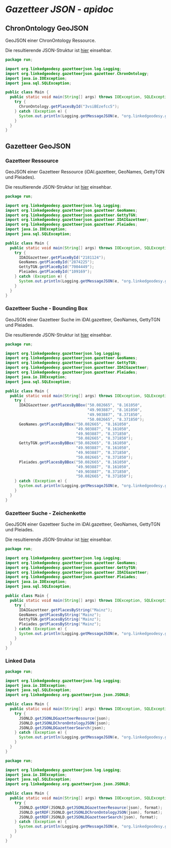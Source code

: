 # *Gazetteer JSON - apidoc*

## ChronOntology GeoJSON

GeoJSON einer ChronOntology Ressource.

Die resultierende JSON-Struktur ist [hier](https://github.com/linkedgeodesy/geojson-plus/blob/master/datamodel.md#chronontology-geojson) einsehbar.

```java
package run;

import org.linkedgeodesy.gazetteerjson.log.Logging;
import org.linkedgeodesy.gazetteerjson.gazetteer.ChronOntology;
import java.io.IOException;
import java.sql.SQLException;

public class Main {
  public static void main(String[] args) throws IOException, SQLException {
    try {
      ChronOntology.getPlacesById("3vsiBEzefcc5");
    } catch (Exception e) {
      System.out.println(Logging.getMessageJSON(e, "org.linkedgeodesy.gazetteerjson.run.Main").toJSONString());
    }
  }
}
```

## Gazetteer GeoJSON

### Gazetteer Ressource

GeoJSON einer Gazetteer Ressource (iDAI.gazetteer, GeoNames, GettyTGN und Pleiades).

Die resultierende JSON-Struktur ist [hier](https://github.com/linkedgeodesy/geojson-plus/blob/master/datamodel.md#gazetteer-ressource) einsehbar.

```java
package run;

import org.linkedgeodesy.gazetteerjson.log.Logging;
import org.linkedgeodesy.gazetteerjson.gazetteer.GeoNames;
import org.linkedgeodesy.gazetteerjson.gazetteer.GettyTGN;
import org.linkedgeodesy.gazetteerjson.gazetteer.IDAIGazetteer;
import org.linkedgeodesy.gazetteerjson.gazetteer.Pleiades;
import java.io.IOException;
import java.sql.SQLException;

public class Main {
  public static void main(String[] args) throws IOException, SQLException {
    try {
      IDAIGazetteer.getPlaceById("2181124");
      GeoNames.getPlaceById("2874225");
      GettyTGN.getPlaceById("7004449");
      Pleiades.getPlaceById("109169");
    } catch (Exception e) {
      System.out.println(Logging.getMessageJSON(e, "org.linkedgeodesy.gazetteerjson.run.Main").toJSONString());
    }
  }
}
```

### Gazetteer Suche - Bounding Box

GeoJSON einer Gazetteer Suche im iDAI.gazetteer, GeoNames, GettyTGN und Pleiades.

Die resultierende JSON-Struktur ist [hier](https://github.com/linkedgeodesy/geojson-plus/blob/master/datamodel.md#gazetteer-suche) einsehbar.

```java
package run;

import org.linkedgeodesy.gazetteerjson.log.Logging;
import org.linkedgeodesy.gazetteerjson.gazetteer.GeoNames;
import org.linkedgeodesy.gazetteerjson.gazetteer.GettyTGN;
import org.linkedgeodesy.gazetteerjson.gazetteer.IDAIGazetteer;
import org.linkedgeodesy.gazetteerjson.gazetteer.Pleiades;
import java.io.IOException;
import java.sql.SQLException;

public class Main {
  public static void main(String[] args) throws IOException, SQLException {
    try {     
      IDAIGazetteer.getPlacesByBBox("50.082665", "8.161050",
                                    "49.903887", "8.161050",
                                    "49.903887", "8.371850",
                                    "50.082665", "8.371850");
      GeoNames.getPlacesByBBox("50.082665", "8.161050",
                               "49.903887", "8.161050",
                               "49.903887", "8.371850",
                               "50.082665", "8.371850");
      GettyTGN.getPlacesByBBox("50.082665", "8.161050",
                               "49.903887", "8.161050",
                               "49.903887", "8.371850",
                               "50.082665", "8.371850");
      Pleiades.getPlacesByBBox("50.082665", "8.161050",
                               "49.903887", "8.161050",
                               "49.903887", "8.371850",
                               "50.082665", "8.371850");
    } catch (Exception e) {
      System.out.println(Logging.getMessageJSON(e, "org.linkedgeodesy.gazetteerjson.run.Main").toJSONString());
    }
  }
}
```

### Gazetteer Suche - Zeichenkette

GeoJSON einer Gazetteer Suche im iDAI.gazetteer, GeoNames, GettyTGN und Pleiades.

Die resultierende JSON-Struktur ist [hier](https://github.com/linkedgeodesy/geojson-plus/blob/master/datamodel.md#gazetteer-suche) einsehbar.

```java
package run;

import org.linkedgeodesy.gazetteerjson.log.Logging;
import org.linkedgeodesy.gazetteerjson.gazetteer.GeoNames;
import org.linkedgeodesy.gazetteerjson.gazetteer.GettyTGN;
import org.linkedgeodesy.gazetteerjson.gazetteer.IDAIGazetteer;
import org.linkedgeodesy.gazetteerjson.gazetteer.Pleiades;
import java.io.IOException;
import java.sql.SQLException;

public class Main {
  public static void main(String[] args) throws IOException, SQLException {
    try {
      IDAIGazetteer.getPlacesByString("Mainz");
      GeoNames.getPlacesByString("Mainz");
      GettyTGN.getPlacesByString("Mainz");
      Pleiades.getPlacesByString("Mainz");
    } catch (Exception e) {
      System.out.println(Logging.getMessageJSON(e, "org.linkedgeodesy.gazetteerjson.run.Main").toJSONString());
    }
  }
}
```

### Linked Data

```java
package run;

import org.linkedgeodesy.gazetteerjson.log.Logging;
import java.io.IOException;
import java.sql.SQLException;
import org.linkedgeodesy.org.gazetteerjson.json.JSONLD;

public class Main {
  public static void main(String[] args) throws IOException, SQLException {
    try {
      JSONLD.getJSONLDGazetteerResource(json);
      JSONLD.getJSONLDChronOntologyJSON(json);
      JSONLD.getJSONLDGazetteerSearch(json);
    } catch (Exception e) {
      System.out.println(Logging.getMessageJSON(e, "org.linkedgeodesy.gazetteerjson.run.Main").toJSONString());
    }
  }
}
```

```java
package run;

import org.linkedgeodesy.gazetteerjson.log.Logging;
import java.io.IOException;
import java.sql.SQLException;
import org.linkedgeodesy.org.gazetteerjson.json.JSONLD;

public class Main {
  public static void main(String[] args) throws IOException, SQLException {
    try {
      JSONLD.getRDF(JSONLD.getJSONLDGazetteerResource(json), format);
      JSONLD.getRDF(JSONLD.getJSONLDChronOntologyJSON(json), format);
      JSONLD.getRDF(JSONLD.getJSONLDGazetteerSearch(json), format);
    } catch (Exception e) {
      System.out.println(Logging.getMessageJSON(e, "org.linkedgeodesy.gazetteerjson.run.Main").toJSONString());
    }
  }
}
```
